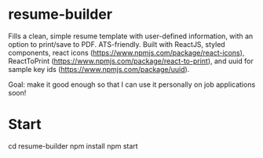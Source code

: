 # resume-builder

Fills a clean, simple resume template with user-defined information, with an option to print/save to PDF. ATS-friendly. Built with ReactJS, styled components, react icons (https://www.npmjs.com/package/react-icons), ReactToPrint (https://www.npmjs.com/package/react-to-print), and uuid for sample key ids (https://www.npmjs.com/package/uuid).

Goal: make it good enough so that I can use it personally on job applications soon!

# Start

cd resume-builder
npm install
npm start

